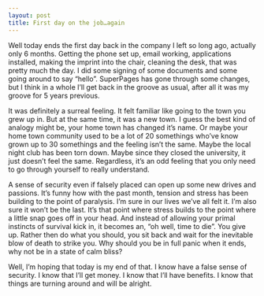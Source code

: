 ```yaml
---
layout: post
title: First day on the job…again
---
```

Well today ends the first day back in the company I left so long ago, actually only 6 months. Getting the phone set up, email working, applications installed, making the imprint into the chair, cleaning the desk, that was pretty much the day. I did some signing of some documents and some going around to say “hello”. SuperPages has gone through some changes, but I think in a whole I’ll get back in the groove as usual, after all it was my groove for 5 years previous.

It was definitely a surreal feeling. It felt familiar like going to the town you grew up in. But at the same time, it was a new town. I guess the best kind of analogy might be, your home town has changed it’s name. Or maybe your home town community used to be a lot of 20 somethings who’ve know grown up to 30 somethings and the feeling isn’t the same. Maybe the local night club has been torn down. Maybe since they closed the university, it just doesn’t feel the same. Regardless, it’s an odd feeling that you only need to go through yourself to really understand.

A sense of security even if falsely placed can open up some new drives and passions. It’s funny how with the past month, tension and stress has been building to the point of paralysis. I’m sure in our lives we’ve all felt it. I’m also sure it won’t be the last. It’s that point where stress builds to the point where a little snap goes off in your head. And instead of allowing your primal instincts of survival kick in, it becomes an, “oh well, time to die”. You give up. Rather then do what you should, you sit back and wait for the inevitable blow of death to strike you. Why should you be in full panic when it ends, why not be in a state of calm bliss?

Well, I’m hoping that today is my end of that. I know have a false sense of security. I know that I’ll get money. I know that I’ll have benefits. I know that things are turning around and will be alright.
